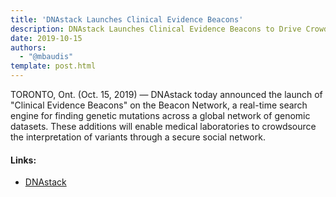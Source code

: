 ```yaml
---
title: 'DNAstack Launches Clinical Evidence Beacons'
description: DNAstack Launches Clinical Evidence Beacons to Drive Crowdsourcing for Genetic Disease Discovery
date: 2019-10-15
authors:
  - "@mbaudis"
template: post.html
---
```


TORONTO, Ont. (Oct. 15, 2019) — DNAstack today announced the launch of 
"Clinical Evidence Beacons" on the Beacon Network, a real-time search engine 
for finding genetic mutations across a global network of genomic datasets. 
These additions will enable medical laboratories to crowdsource the 
interpretation of variants through a secure social network.

<!--more-->

#### Links:

* [DNAstack](https://blog.dnastack.com/dnastack-launches-clinical-evidence-beacons-to-drive-crowdsourcing-for-genetic-disease-discovery-f8d66f770b12)
